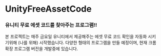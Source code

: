 # UnityFreeAssetCode

### 유니티 무료 에셋 코드를 찾아주는 프로그램!!

본 프로젝트는 매주 금요일 유니티에서 제공해주는 에셋 무료 코드 확인을 자동화 시키기위해 (나를 위해) 시작했습니다.
다양한 형태의 프로그램을 만들 예정이며, 현재 크롬 확장 프로그램 버전을 개발중에 있습니다. 